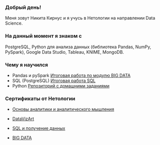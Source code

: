 ### Добрый день!

Меня зовут Никита Кирнус и я учусь в Нетологии на направлении Data Science.

### На данный момент я знаком с

PostgreSQL, Python для анализа данных (библиотека Pandas, NumPy, PySpark), Google Data Studio, Tableau, KNIME, MongoDB.

### Чему я научился

* Pandas и pySpark [Итоговая работа по модулю BIG DATA](https://github.com/MrKirnus/BIG-DATA)
* SQL (PostgreSQL) [Итоговая работа SQL](https://github.com/MrKirnus/sql_final)
* Python [Репозиторий с домашними заданиями](https://github.com/MrKirnus/Python)



### Сертификаты от Нетологии

* [Основы аналитики и аналитического мышления](https://github.com/MrKirnus/Nikita-Kirnus/blob/main/Fundamentals%20of%20analytics%20-%20certificate.pdf)

* [DataVizArt](https://github.com/MrKirnus/Nikita-Kirnus/blob/main/DataVizArt%20-%20certificate.pdf)

* [SQL и получение данных](https://github.com/MrKirnus/Nikita-Kirnus/blob/main/SQL-certificate.pdf)

* [BIG DATA](https://github.com/MrKirnus/Nikita-Kirnus/blob/main/BIG%20DATA%20-%20certificate.pdf)

